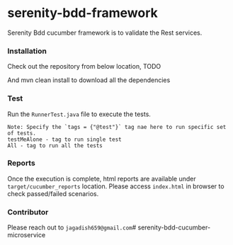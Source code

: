 # serenity-bdd-framework
Serenity Bdd cucumber framework is to validate the Rest services.


### Installation
Check out the repository from below location,
TODO

And mvn clean install to download all the dependencies

### Test
Run the `RunnerTest.java` file to execute the tests.

```
Note: Specify the `tags = {"@test"}` tag nae here to run specific set of tests.
testMeAlone - tag to run single test
All - tag to run all the tests
```
### Reports
Once the execution is complete, html reports are available under `target/cucumber_reports` location.
Please access `index.html` in browser to check passed/failed scenarios.

### Contributor
Please reach out to `jagadish659@gmail.com`# serenity-bdd-cucumber-microservice
